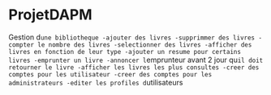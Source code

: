 ProjetDAPM
==========
Gestion d`une bibliotheque
-ajouter des livres
-supprimmer des livres
-compter le nombre des livres
-selectionner des livres
-afficher des livres en fonction de leur type
-ajouter un resume pour certains livres
-emprunter un livre
-annoncer l`emprunteur avant 2 jour qu`il doit retourner le livre
-afficher les livres les plus consultes
-creer des comptes pour les utilisateur
-creer des comptes pour les administrateurs
-editer les profiles d`utilisateurs
